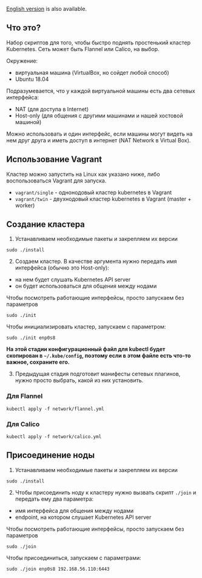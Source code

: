 [English version](README.en.md) is also available.

## Что это?
Набор скриптов для того, чтобы быстро поднять простенький кластер Kubernetes.
Cеть может быть Flannel или Calico, на выбор.

Окружение:
* виртуальная машина (VirtualBox, но сойдет любой способ)
* Ubuntu 18.04

Подразумевается, что у каждой виртуальной машины есть два сетевых интерфейса:
* NAT (для доступа в Internet)
* Host-only (для общения с другими машинами и нашей хостовой машиной)

Можно использовать и один интерфейс, если машины могут видеть на нем друг друга и иметь доступ в интернет (NAT Network в Virtual Box).

## Использование Vagrant

Кластер можно запустить на Linux как указано ниже, либо воспользоваться Vagrant для запуска.

* `vagrant/single` - однонодовый кластер kubernetes в Vagrant
* `vagrant/twin` - двухнодовый кластер kubernetes в Vagrant (master + worker)


## Создание кластера

1. Устанавливаем необходимые пакеты и закрепляем их версии

`sudo ./install`

2. Создаем кластер. В качестве аргумента нужно передать имя интерфейса (обычно это Host-only):
* на нем будет слушать Kubernetes API server
* он будет использоваться для общения между нодами

Чтобы посмотреть работающие интерфейсы, просто запускаем без параметров

`sudo ./init`

Чтобы инициализировать кластер, запускаем с параметром:

`sudo ./init enp0s8`

**На этой стадии конфигурационный файл для kubectl будет скопирован в `~/.kube/config`, поэтому если в этом файле есть что-то важное, сохраните его.**

3. Предыдущая стадия подготовит манифесты сетевых плагинов, нужно просто выбрать, какой из них установить.

### Для Flannel

`kubectl apply -f network/flannel.yml`

### Для Calico

`kubectl apply -f network/calico.yml`


## Присоединение ноды

1. Устанавливаем необходимые пакеты и закрепляем их версии

`sudo ./install`

2. Чтобы присоединить ноду к кластеру нужно вызвать скрипт `./join` и передать ему два параметра:
* имя интерфейса для общения между нодами
* endpoint, на котором слушает Kubernetes API server

Чтобы посмотреть работающие интерфейсы, просто запускаем без параметров

`sudo ./join`

Чтобы присоединиться, запускаем с параметрами:

`sudo ./join enp0s8 192.168.56.110:6443`
